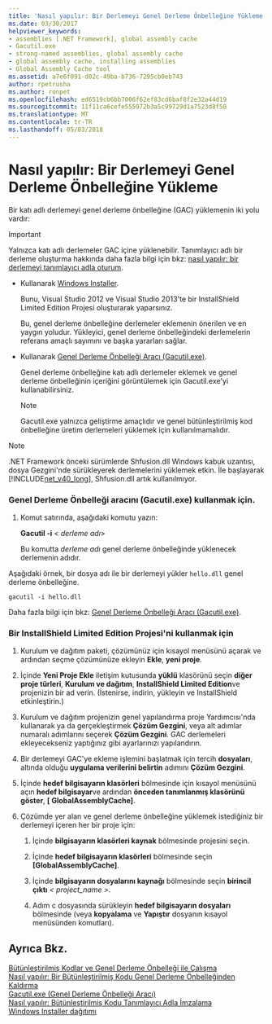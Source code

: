 ```yaml
---
title: 'Nasıl yapılır: Bir Derlemeyi Genel Derleme Önbelleğine Yükleme'
ms.date: 03/30/2017
helpviewer_keywords:
- assemblies [.NET Framework], global assembly cache
- Gacutil.exe
- strong-named assemblies, global assembly cache
- global assembly cache, installing assemblies
- Global Assembly Cache tool
ms.assetid: a7e6f091-d02c-49ba-b736-7295cb0eb743
author: rpetrusha
ms.author: ronpet
ms.openlocfilehash: ed6519cb6bb7006f62ef83cd6baf8f2e32a44d19
ms.sourcegitcommit: 11f11ca6cefe555972b3a5c99729d1a7523d8f50
ms.translationtype: MT
ms.contentlocale: tr-TR
ms.lasthandoff: 05/03/2018
---
```

# <a name="how-to-install-an-assembly-into-the-global-assembly-cache"></a>Nasıl yapılır: Bir Derlemeyi Genel Derleme Önbelleğine Yükleme
Bir katı adlı derlemeyi genel derleme önbelleğine (GAC) yüklemenin iki yolu vardır:  
  
> [!IMPORTANT]
>  Yalnızca katı adlı derlemeler GAC içine yüklenebilir. Tanımlayıcı adlı bir derleme oluşturma hakkında daha fazla bilgi için bkz: [nasıl yapılır: bir derlemeyi tanımlayıcı adla oturum](../../../docs/framework/app-domains/how-to-sign-an-assembly-with-a-strong-name.md).  
  
-   Kullanarak [Windows Installer](http://msdn.microsoft.com/library/windows/desktop/cc185688.aspx).  
  
     Bunu, Visual Studio 2012 ve Visual Studio 2013'te bir InstallShield Limited Edition Projesi oluşturarak yaparsınız.  
  
     Bu, genel derleme önbelleğine derlemeler eklemenin önerilen ve en yaygın yoludur. Yükleyici, genel derleme önbelleğindeki derlemelerin referans amaçlı sayımını ve başka yararları sağlar.  
  
-   Kullanarak [Genel Derleme Önbelleği Aracı (Gacutil.exe)](../../../docs/framework/tools/gacutil-exe-gac-tool.md).  
  
     Genel derleme önbelleğine katı adlı derlemeler eklemek ve genel derleme önbelleğinin içeriğini görüntülemek için Gacutil.exe'yi kullanabilirsiniz.  
  
    > [!NOTE]
    >  Gacutil.exe yalnızca geliştirme amaçlıdır ve genel bütünleştirilmiş kod önbelleğine üretim derlemeleri yüklemek için kullanılmamalıdır.  
  
> [!NOTE]
>  .NET Framework önceki sürümlerde Shfusion.dll Windows kabuk uzantısı, dosya Gezgini'nde sürükleyerek derlemelerini yüklemek etkin. İle başlayarak [!INCLUDE[net_v40_long](../../../includes/net-v40-long-md.md)], Shfusion.dll artık kullanılmıyor.  
  
### <a name="to-use-the-global-assembly-cache-tool-gacutilexe"></a>Genel Derleme Önbelleği aracını (Gacutil.exe) kullanmak için.  
  
1.  Komut satırında, aşağıdaki komutu yazın:  
  
     **Gacutil -i** \< *derleme adı*>  
  
     Bu komutta *derleme adı* genel derleme önbelleğinde yüklenecek derlemenin adıdır.  
  
 Aşağıdaki örnek, bir dosya adı ile bir derlemeyi yükler `hello.dll` genel derleme önbelleğine.  
  
```  
gacutil -i hello.dll  
```  
  
 Daha fazla bilgi için bkz: [Genel Derleme Önbelleği Aracı (Gacutil.exe)](../../../docs/framework/tools/gacutil-exe-gac-tool.md).  
  
### <a name="to-use-an-installshield-limited-edition-project"></a>Bir InstallShield Limited Edition Projesi'ni kullanmak için  
  
1.  Kurulum ve dağıtım paketi, çözümünüz için kısayol menüsünü açarak ve ardından seçme çözümünüze ekleyin **Ekle**, **yeni proje**.  
  
2.  İçinde **Yeni Proje Ekle** iletişim kutusunda **yüklü** klasörünü seçin **diğer proje türleri**, **Kurulum ve dağıtım**, **InstallShield Limited Edition**ve projenizin bir ad verin. (İstenirse, indirin, yükleyin ve InstallShield etkinleştirin.)  
  
3.  Kurulum ve dağıtım projenizin genel yapılandırma proje Yardımcısı'nda kullanarak ya da gerçekleştirmek **Çözüm Gezgini**, veya alt adımlar numaralı adımlarını seçerek **Çözüm Gezgini**. GAC derlemeleri ekleyecekseniz yaptığınız gibi ayarlarınızı yapılandırın.  
  
4.  Bir derlemeyi GAC'ye ekleme işlemini başlatmak için tercih **dosyaları**, altında olduğu **uygulama verilerini belirtin** adımını **Çözüm Gezgini**.  
  
5.  İçinde **hedef bilgisayarın klasörleri** bölmesinde için kısayol menüsünü açın **hedef bilgisayar**ve ardından **önceden tanımlanmış klasörünü göster**, **[ GlobalAssemblyCache]**.  
  
6.  Çözümde yer alan ve genel derleme önbelleğine yüklemek istediğiniz bir derlemeyi içeren her bir proje için:  
  
    1.  İçinde **bilgisayarın klasörleri kaynak** bölmesinde projesini seçin.  
  
    2.  İçinde **hedef bilgisayarın klasörleri** bölmesinde seçin **[GlobalAssemblyCache]**.  
  
    3.  İçinde **bilgisayarın dosyalarını kaynağı** bölmesinde seçin **birincil çıktı** *< project_name >*.  
  
    4.  Adım c dosyasında sürükleyin **hedef bilgisayarın dosyaları** bölmesinde (veya **kopyalama** ve **Yapıştır** dosyanın kısayol menüsünden komutları).  
  
## <a name="see-also"></a>Ayrıca Bkz.  
 [Bütünleştirilmiş Kodlar ve Genel Derleme Önbelleği ile Çalışma](../../../docs/framework/app-domains/working-with-assemblies-and-the-gac.md)  
 [Nasıl yapılır: Bir Bütünleştirilmiş Kodu Genel Derleme Önbelleğinden Kaldırma](../../../docs/framework/app-domains/how-to-remove-an-assembly-from-the-gac.md)  
 [Gacutil.exe (Genel Derleme Önbelleği Aracı)](../../../docs/framework/tools/gacutil-exe-gac-tool.md)  
 [Nasıl yapılır: Bütünleştirilmiş Kodu Tanımlayıcı Adla İmzalama](../../../docs/framework/app-domains/how-to-sign-an-assembly-with-a-strong-name.md)  
 [Windows Installer dağıtımı](http://msdn.microsoft.com/library/121be21b-b916-43e2-8f10-8b080516d2a0)
